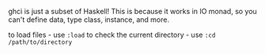 ghci is just a subset of Haskell! This is because it works in IO monad, so you
can't define data, type class, instance, and more.

to load files - use `:load`
to check the current directory - use `:cd /path/to/directory`

